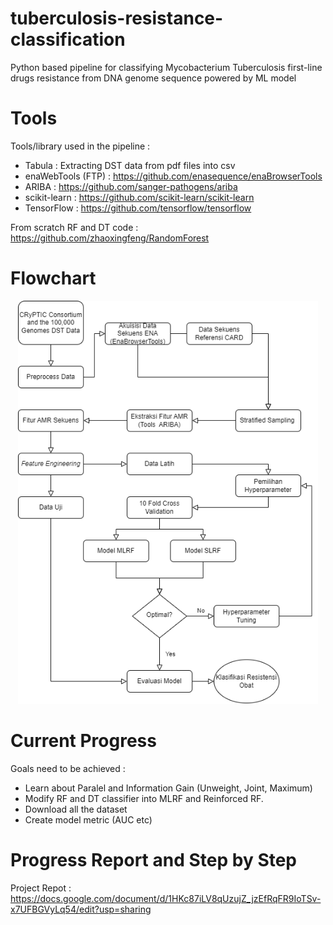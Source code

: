 # tuberculosis-resistance-classification
 Python based pipeline for classifying Mycobacterium Tuberculosis first-line drugs resistance from DNA genome sequence powered by ML model

# Tools
Tools/library used in the pipeline :
- Tabula : Extracting DST data from pdf files into csv
- enaWebTools (FTP) : https://github.com/enasequence/enaBrowserTools
- ARIBA : https://github.com/sanger-pathogens/ariba <br>
- scikit-learn : https://github.com/scikit-learn/scikit-learn
- TensorFlow : https://github.com/tensorflow/tensorflow

From scratch RF and DT code : https://github.com/zhaoxingfeng/RandomForest

# Flowchart
<p align="center">
<img src="/img/flowchart_skripsi.png" width="480" title="pipeline flowchart">
</p>

# Current Progress 
Goals need to be achieved :
- Learn about Paralel and Information Gain (Unweight, Joint, Maximum)
- Modify RF and DT classifier into MLRF and Reinforced RF.
- Download all the dataset
- Create model metric (AUC etc)

# Progress Report and Step by Step
Project Repot : https://docs.google.com/document/d/1HKc87iLV8qUzujZ_jzEfRqFR9IoTSv-x7UFBGVyLq54/edit?usp=sharing
